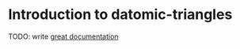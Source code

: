 # Introduction to datomic-triangles

TODO: write [great documentation](http://jacobian.org/writing/what-to-write/)
